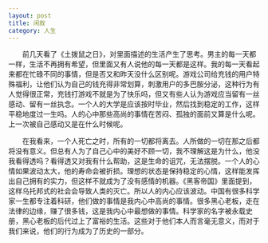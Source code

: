 ```yaml
---
layout: post
title: 闲叙
category: 人生
---
```


&emsp;&emsp;前几天看了《土拨鼠之日》，对里面描述的生活产生了思考。男主的每一天都一样，生活不再拥有希望，但里面又有人说他的每一天都是这样。我的每一天看起来都在忙碌不同的事情，但是否又和昨天没什么区别呢。游戏公司给充钱的用户特殊福利，让他们认为自己的钱充得非常划算，刺激用户的多巴胺分泌，这种行为有人觉得很正常，充钱打游戏不就是为了快乐吗，但又有些人认为游戏应当留有一丝感动、留有一丝执念。一个人的大学是应该按时毕业，然后找到稳定的工作，这样平稳地度过一生吗。人的心中那些高尚的事情在苦闷、孤独的面前又算是什么呢。上一次被自己感动又是在什么时候呢。

&emsp;&emsp;在我看来，一个人死亡之时，所有的一切都将离去。人所做的一切在那之后都将没有意义。但总有人为了自己心中的美好不顾一切，我不理解这是为什么，他没我看得透吗？看得透又对我有什么帮助，这是生命的诅咒，无法摆脱。一个人的心情如果波动太大，他的寿命会被折损。理想的状态是保持稳定的心情，这样能发挥出自己拥有的实力，但这样不就成为了没有感情的机器。《黑客帝国》里面提到，这样乌托邦式的社会会导致人类的灭亡。所以人的内心应该波动。中国有很多科学家一生都专注着科研，他们做的事情是我内心中高尚的事情。很多黑心老板，走在法律的边缘，赚了很多钱，这是我内心中最想做的事情。科学家的名字被永载史册，黑心老板的后代过上了富裕的生活。这些对于他们本人而言毫无意义，而对于我们来说，他们的行为成为了历史的一部分。